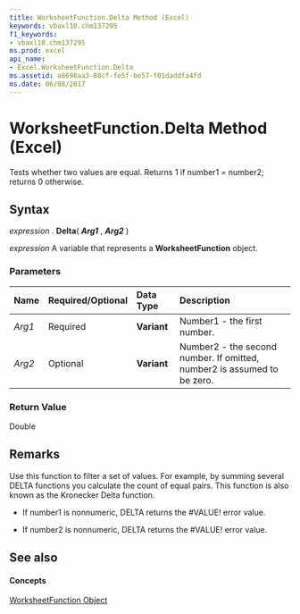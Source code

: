 ```yaml
---
title: WorksheetFunction.Delta Method (Excel)
keywords: vbaxl10.chm137295
f1_keywords:
- vbaxl10.chm137295
ms.prod: excel
api_name:
- Excel.WorksheetFunction.Delta
ms.assetid: a8698aa3-88cf-fe5f-be57-f01daddfa4fd
ms.date: 06/08/2017
---
```



# WorksheetFunction.Delta Method (Excel)

Tests whether two values are equal. Returns 1 if number1 = number2; returns 0 otherwise.


## Syntax

 _expression_ . **Delta**( **_Arg1_** , **_Arg2_** )

 _expression_ A variable that represents a **WorksheetFunction** object.


### Parameters



|**Name**|**Required/Optional**|**Data Type**|**Description**|
|:-----|:-----|:-----|:-----|
| _Arg1_|Required| **Variant**|Number1 - the first number.|
| _Arg2_|Optional| **Variant**|Number2 - the second number. If omitted, number2 is assumed to be zero.|

### Return Value

Double


## Remarks

 Use this function to filter a set of values. For example, by summing several DELTA functions you calculate the count of equal pairs. This function is also known as the Kronecker Delta function.


- If number1 is nonnumeric, DELTA returns the #VALUE! error value.
    
- If number2 is nonnumeric, DELTA returns the #VALUE! error value.
    

## See also


#### Concepts


[WorksheetFunction Object](Excel.WorksheetFunction.md)

